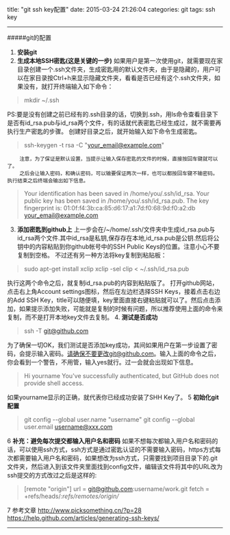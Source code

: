 title: "git ssh key配置"
date: 2015-03-24 21:26:04
categories: git
tags:  ssh key

----------
#####git的配置
 1. **安装git**
 2. **生成本地SSH密匙(这是关键的一步)**
	 如果用户是第一次使用git，就需要现在家目录创建一个.ssh文件夹，生成密匙用的默认文件夹，由于是隐藏的，用户可以在家目录按Ctrl+h来显示隐藏文件夹，看看是否已经有这个.ssh文件夹，如果没有，就打开终端输入如下命令：
	 
> 	mkdir ~/.ssh

PS:要是没有创建之前已经有的.ssh目录的话，切换到.ssh，用ls命令查看目录下是否有id_rsa.pub与id_rsa两个文件，有的话就代表密匙已经生成过，就不需要再执行生产密匙的步骤。
创建好目录之后，就开始输入如下命令生成密匙。

> ssh-keygen -t rsa -C "your_email@example.com"

        注意，为了保证是默认设置，当提示让输入保存密匙的文件的时候，直接按回车键就可以了。
        之后会让输入密码，和确认密码，可以输要保证两次一样，也可以都按回车键不输密码。执行结束之后终端会输出如下信息。

> Your identification has been saved in /home/you/.ssh/id_rsa. Your
> public key has been saved in /home/you/.ssh/id_rsa.pub. The key
> fingerprint is:  01:0f:f4:3b:ca:85:d6:17:a1:7d:f0:68:9d:f0:a2:db
> your_email@example.com


 3. **添加密匙到github上**
	 上一步会在/~/home/.ssh/文件夹中生成id_rsa.pub与id_rsa两个文件.其中id_rsa是私钥,保存存在本地,id_rsa.pub是公钥.然后将公钥中的内容粘贴到你github帐号中的SSH Public Keys的位置。注意小心不要复制到空格。
不过还有另一种方法将key复制到粘贴板：

> sudo apt-get install xclip 
> xclip -sel clip < ~/.ssh/id_rsa.pub

执行这两个命令之后，就复制id_rsa.pub的内容到粘贴版了。
        打开github网站，点击右上角Account settings图标，然后在左边栏选择SSH Keys，接着点击右边的Add SSH Key，title可以随便填，key里面直接右键粘贴就可以了。然后点击添加，如果提示添加失败，可能就是复制的时候有问题，所以推荐使用上面的命令来复制，而不是打开本地key文件去复制。
 4. **测试是否成功**

> 	 ssh -T git@github.com

 为了确保一切OK，我们测试是否添加key成功，其间如果用户在第一步设置了密码，会提示输入密码。请确保不要更改git@github.com。输入上面的命令之后，你会看到一个警告，不用管，输入yes就行。过一会就会出现如下信息。

> Hi yourname You've successfully authenticated, but GitHub does not
> provide shell access.
 
 如果yourname显示的正确，就代表你已经成功安装了SHH Key了。
 5 **初始化git配置**
> 	git config --global user.name "username"
> 	git config --global user.email username@xxx.com

 6 **补充：避免每次提交都输入用户名和密码**
        如果不想每次都输入用户名和密码的话，可以使用ssh方式，ssh方式是通过密匙认证的不需要输入密码，https方式每次都需要输入用户名和密码，如果想改为ssh方式，只需要找到项目目录下的.git文件夹，然后进入到该文件夹里面找到config文件，编辑该文件将其中的URL改为ssh提交的方式改过之后是这样的:
>  [remote "origin"]
>  url = git@github.com:username/work.git
> fetch = +refs/heads/*:refs/remotes/origin/*

7 参考文章
http://www.picksomething.cn/?p=28
https://help.github.com/articles/generating-ssh-keys/

----------




